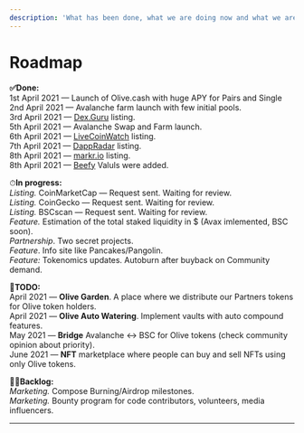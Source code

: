 ```yaml
---
description: 'What has been done, what we are doing now and what we are planning to do'
---
```


# Roadmap

**✅Done:**  
1st April 2021 — Launch of Olive.cash with huge APY for Pairs and Single   
2nd April 2021 — Avalanche farm launch with few initial pools.  
3rd April 2021 — [Dex.Guru](https://dex.guru/token/0x617724974218a18769020a70162165a539c07e8a-bsc) listing.  
5th April 2021 — Avalanche Swap and Farm launch.  
6th April 2021 — [LiveCoinWatch](https://www.livecoinwatch.com/price/OliveCashToken-OLIVE) listing.  
7th April 2021 — [DappRadar](https://dappradar.com/binance-smart-chain/defi/olive-cash) listing.  
8th April 2021 — [markr.io](https://t.co/NkazORLlX1?amp=1) listing.  
8th April 2021 — [Beefy](https://twitter.com/OliveCashBsc/status/1380092944493993985) Valuls were added.  
  
⏱**In progress:**  
_Listing._ CoinMarketCap  — Request sent. Waiting for review.  
_Listing._ CoinGecko — Request sent. Waiting for review.  
_Listing._ BSCscan — Request sent. Waiting for review.  
_Feature._ Estimation of the total staked liquidity in $ \(Avax imlemented, BSC soon\).  
_Partnership_. Two secret projects.  
_Feature_. Info site like Pancakes/Pangolin.  
_Feature:_ Tokenomics updates. Autoburn after buyback on Community demand.  
  
🚀**TODO:**  
April 2021 — **Olive Garden**. A place where we distribute our Partners tokens for Olive token holders.  
April 2021 — **Olive Auto Watering**. Implement vaults with auto compound features.  
May 2021 — **Bridge** Avalanche &lt;-&gt; BSC for Olive tokens \(check community opinion about priority\).  
June 2021 — **NFT** marketplace where people can buy and sell NFTs using only Olive tokens.  
  
👨‍💻**Backlog:**  
_Marketing._ Compose Burning/Airdrop milestones.  
_Marketing._ Bounty program for code contributors, volunteers, media influencers.  
****

